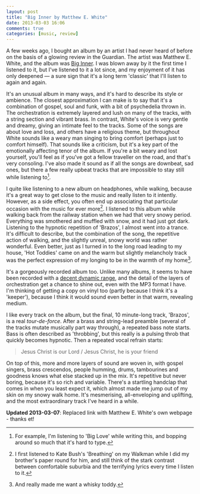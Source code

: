 ```yaml
---
layout: post
title: "Big Inner by Matthew E. White"
date: 2013-03-03 16:06
comments: true
categories: [music, review]
---
```


A few weeks ago, I bought an album by an artist I had never heard of before on the basis of a glowing review in the Guardian. The artist was Matthew E. White, and the album was [Big Inner][1]. I was blown away by it the first time I listened to it, but I've listened to it a lot since, and my enjoyment of it has only deepened &mdash; a sure sign that it's a long term 'classic' that I'll listen to again and again.

It's an unusual album in many ways, and it's hard to describe its style or ambience. The closest approximation I can make is to say that it's a combination of gospel, soul and funk, with a bit of psychedelia thrown in. The orchestration is extremely layered and lush on many of the tracks, with a string section and vibrant brass. In contrast, White's voice is very gentle and dreamy, giving an intimate feel to the tracks. Some of the songs are about love and loss, and others have a religious theme, but throughout White sounds like a weary man singing to bring comfort (perhaps just to comfort himself). That sounds like a criticism, but it's a key part of the emotionally affecting tenor of the album. If you're a bit weary and lost yourself, you'll feel as if you've got a fellow traveller on the road, and that's very consoling. I've also made it sound as if all the songs are downbeat, sad ones, but there a few really upbeat tracks that are impossible to stay still while listening to[^1].

I quite like listening to a new album on headphones, while walking, because it's a great way to get close to the music and really listen to it intently. However, as a side effect, you often end up associating that particular occasion with the music for ever more[^2]. I listened to this album while walking back from the railway station when we had that very snowy period. Everything was smothered and muffled with snow, and it had just got dark. Listening to the hypnotic repetition of 'Brazos', I almost went into a trance. It's difficult to describe, but the combination of the song, the repetitive action of walking, and the slightly unreal, snowy world was rather wonderful. Even better, just as I turned in to the long road leading to my house, 'Hot Toddies' came on and the warm but slightly melancholy track was the perfect expression of my longing to be in the warmth of my home[^3].

It's a gorgeously recorded album too. Unlike many albums, it seems to have been recorded with a [decent dynamic range][2], and the detail of the layers of orchestration get a chance to shine out, even with the MP3 format I have. I'm thinking of getting a copy on vinyl too (partly because I think it's a 'keeper'), because I think it would sound even better in that warm, revealing medium. 

I like every track on the album, but the final, 10 minute-long track, 'Brazos', is a real _tour-de-force_. After a brass and string-lead preamble (several of the tracks mutate musically part way through), a repeated bass note starts. Bass is often described as 'throbbing', but this really is a pulsing throb that quickly becomes hypnotic. Then a repeated vocal refrain starts: 

> Jesus Christ is our Lord /
> Jesus Christ, he is your friend

On top of this, more and more layers of sound are woven in, with gospel singers, brass crescendos, people humming, drums, tambourines and goodness knows what else stacked up in the mix. It's repetitive but never boring, because it's so rich and variable. There's a startling handclap that comes in when you least expect it, which almost made me jump out of my skin on my snowy walk home. It's mesmerising, all-enveloping and uplifting, and the most extraordinary track I've heard in a while.

**Updated 2013-03-07**: Replaced link with Matthew E. White's own webpage - thanks et!

[^1]: For example, I'm listening to 'Big Love' while writing this, and bopping around so much that it's hard to type.

[^2]: I first listened to Kate Bush's 'Breathing' on my Walkman while I did my brother's paper round for him, and still think of the stark contrast between comfortable suburbia and the terrifying lyrics every time I listen to it.

[^3]: And really made me want a whisky toddy.

[1]: http://matthewewhite.tumblr.com/
[2]: http://www.georgegraham.com/compress.html
